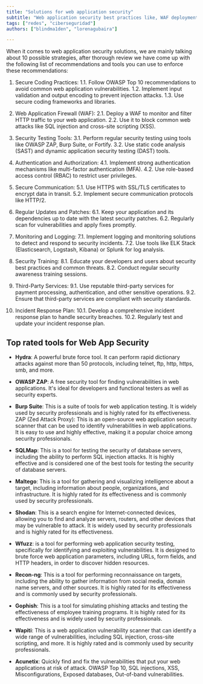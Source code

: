 ```yaml
---
title: "Solutions for web application security"
subtitle: "Web application security best practices like, WAF deployment, testing, authentication, secure communication, updates, monitoring, training, third-party services, and incident response planning."
tags: ["redes", "ciberseguridad"]
authors: ["blindma1den", "lorenagubaira"]

---
```


When it comes to web application security solutions, we are mainly talking about 10 possible strategies, after thorough review we have come up with the following list of recommendations and tools you can use to enforce these recommendations:

1. Secure Coding Practices:
    1.1. Follow OWASP Top 10 recommendations to avoid common web application vulnerabilities.
    1.2. Implement input validation and output encoding to prevent injection attacks.
    1.3. Use secure coding frameworks and libraries.

2. Web Application Firewall (WAF):
    2.1. Deploy a WAF to monitor and filter HTTP traffic to your web application.
    2.2. Use it to block common web attacks like SQL injection and cross-site scripting (XSS).

3. Security Testing Tools:
    3.1. Perform regular security testing using tools like OWASP ZAP, Burp Suite, or Fortify.
    3.2. Use static code analysis (SAST) and dynamic application security testing (DAST) tools.

4. Authentication and Authorization:
    4.1. Implement strong authentication mechanisms like multi-factor authentication (MFA).
    4.2. Use role-based access control (RBAC) to restrict user privileges.

5. Secure Communication:
    5.1. Use HTTPS with SSL/TLS certificates to encrypt data in transit.
    5.2. Implement secure communication protocols like HTTP/2.

6. Regular Updates and Patches:
    6.1. Keep your application and its dependencies up to date with the latest security patches.
    6.2. Regularly scan for vulnerabilities and apply fixes promptly.

7. Monitoring and Logging:
    7.1. Implement logging and monitoring solutions to detect and respond to security incidents.
    7.2. Use tools like ELK Stack (Elasticsearch, Logstash, Kibana) or Splunk for log analysis.

8. Security Training:
    8.1. Educate your developers and users about security best practices and common threats.
    8.2. Conduct regular security awareness training sessions.

9. Third-Party Services:
    9.1. Use reputable third-party services for payment processing, authentication, and other sensitive operations.
    9.2. Ensure that third-party services are compliant with security standards.

10. Incident Response Plan:
    10.1. Develop a comprehensive incident response plan to handle security breaches.
    10.2. Regularly test and update your incident response plan.

## Top rated tools for Web App Security

- **Hydra**: A powerful brute force tool. It can perform rapid dictionary attacks against more than 50 protocols, including telnet, ftp, http, https, smb, and more.

- **OWASP ZAP**: A free security tool for finding vulnerabilities in web applications. It's ideal for developers and functional testers as well as security experts.

- **Burp Suite**: This is a suite of tools for web application testing. It is widely used by security professionals and is highly rated for its effectiveness.
ZAP (Zed Attack Proxy): This is an open-source web application security scanner that can be used to identify vulnerabilities in web applications. It is easy to use and highly effective, making it a popular choice among security professionals.

- **SQLMap**: This is a tool for testing the security of database servers, including the ability to perform SQL injection attacks. It is highly effective and is considered one of the best tools for testing the security of database servers.

- **Maltego**: This is a tool for gathering and visualizing intelligence about a target, including information about people, organizations, and infrastructure. It is highly rated for its effectiveness and is commonly used by security professionals.

- **Shodan**: This is a search engine for Internet-connected devices, allowing you to find and analyze servers, routers, and other devices that may be vulnerable to attack. It is widely used by security professionals and is highly rated for its effectiveness.

- **Wfuzz**: is a tool for performing web application security testing, specifically for identifying and exploiting vulnerabilities. It is designed to brute force web application parameters, including URLs, form fields, and HTTP headers, in order to discover hidden resources.

- **Recon-ng**: This is a tool for performing reconnaissance on targets, including the ability to gather information from social media, domain name servers, and other sources. It is highly rated for its effectiveness and is commonly used by security professionals.

- **Gophish**: This is a tool for simulating phishing attacks and testing the effectiveness of employee training programs. It is highly rated for its effectiveness and is widely used by security professionals.

- **Wapiti**: This is a web application vulnerability scanner that can identify a wide range of vulnerabilities, including SQL injection, cross-site scripting, and more. It is highly rated and is commonly used by security professionals.

- **Acunetix**: Quickly find and fix the vulnerabilities that put your web applications at risk of attack. OWASP Top 10, SQL injections, XSS, Misconfigurations, Exposed databases, Out-of-band vulnerabilities.
